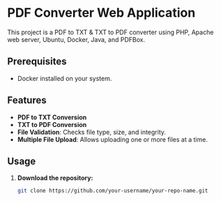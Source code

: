 # PDF Converter Web Application

This project is a PDF to TXT & TXT to PDF converter using PHP, Apache web server, Ubuntu, Docker, Java, and PDFBox.

## Prerequisites

- Docker installed on your system.

## Features

- **PDF to TXT Conversion**
- **TXT to PDF Conversion**
- **File Validation**: Checks file type, size, and integrity.
- **Multiple File Upload**: Allows uploading one or more files at a time.

## Usage

1. **Download the repository:**
   ```bash
   git clone https://github.com/your-username/your-repo-name.git
